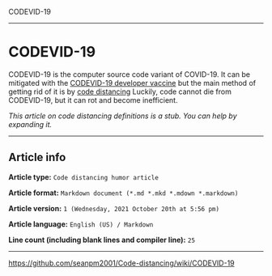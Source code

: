 CODEVID-19

***

# CODEVID-19

CODEVID-19 is the computer source code variant of COVID-19. It can be mitigated with the [CODEVID-19 developer vaccine](https://github.com/seanpm2001/Code-distancing/wiki/Vaccine-(feature)) but the main method of getting rid of it is by [code distancing](ttps://github.com/seanpm2001/Code-distancing/wiki/Code-distancing/) Luckily, code cannot die from CODEVID-19, but it can rot and become inefficient.

_This article on code distancing definitions is a stub. You can help by expanding it._

***

## Article info

**Article type:** `Code distancing humor article`

**Article format:** `Markdown document (*.md *.mkd *.mdown *.markdown)`

**Article version:** `1 (Wednesday, 2021 October 20th at 5:56 pm)`

**Article language:** `English (US) / Markdown`

**Line count (including blank lines and compiler line):** `25`

***

https://github.com/seanpm2001/Code-distancing/wiki/CODEVID-19
